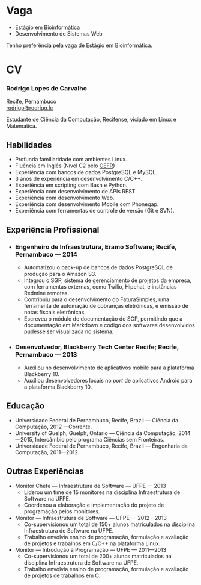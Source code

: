Vaga
====

* Estágio em Bioinformática
* Desenvolvimento de Sistemas Web

Tenho preferência pela vaga de Estágio em Bioinformática.

CV
==

### Rodrigo Lopes de Carvalho
Recife, Pernambuco  
[rodrigo@rodrigo.lc](mailto:rodrigo@rodrigo.lc)

Estudante de Ciência da Computação, Recifense, viciado em Linux e Matemática.

Habilidades
-----------

* Profunda familiaridade com ambientes Linux.
* Fluência em Inglês (Nível C2 pelo [CEFR](https://en.wikipedia.org/wiki/Common_European_Framework_of_Reference_for_Languages#Common_reference_levels))
* Experiência com bancos de dados PostgreSQL e MySQL.
* 3 anos de experiência em desenvolvimento C/C++.
* Experiência em scripting com Bash e Python.
* Experiência com desenvolvimento de APIs REST.
* Experiência com desenvolvimento Web.
* Experiência com desenvolvimento Mobile com Phonegap.
* Experiência com ferramentas de controle de versão (Git e SVN).

Experiência Profissional
------------------------

* ### Engenheiro de Infraestrutura, Eramo Software; Recife, Pernambuco — 2014
	* Automatizou o back-up de bancos de dados PostgreSQL de produção para o Amazon S3.
	* Integrou o SGP, sistema de gerenciamento de projetos da empresa, com ferramentas externas, como Twilio, Hipchat, e instâncias Redmine remotas.
	* Contribuiu para o desenvolvimento do FaturaSimples, uma ferramenta de automação de cobranças eletrônicas, e emissão de notas fiscais eletrônicas.
	* Escreveu o módulo de documentação do SGP, permitindo que a documentação em Markdown e código dos softwares desenvolvidos pudesse ser visualizada no sistema.

* ### Desenvolvedor, Blackberry Tech Center Recife; Recife, Pernambuco — 2013
	* Auxiliou no desenvolvimento de aplicativos mobile para a plataforma Blackberry 10.
	* Auxiliou desenvolvedores locais no *port* de aplicativos Android para a plataforma Blackberry 10.

Educação
--------

* Universidade Federal de Pernambuco, Recife, Brazil — Ciência da Computação, 2012 —Corrente.
* University of Guelph, Guelph, Ontario — Ciência da Computação, 2014—2015,
Intercâmbio pelo programa Ciências sem Fronteiras.
* Universidade Federal de Pernambuco, Recife, Brazil — Engenharia da Computação, 2011—2012.

Outras Experiências
-------------------

* Monitor Chefe — Infraestrutura de Software — UFPE — 2013
	* Liderou um time de 15 monitores na disciplina Infraestrutura de Software na UFPE.
	* Coordenou a elaboração e implementação do projeto de programação pelos monitores.
* Monitor — Infraestrutura de Software — UFPE — 2012—2013
	* Co-supervisionou um total de 150+ alunos matriculados na disciplina Infraestrutura de Software na UFPE.
	* Trabalho envolvia ensino de programação, formulação e avaliação de projetos e trabalhos em C/C++ na plataforma Linux.
* Monitor — Introdução à Programação — UFPE — 2011—2013
	* Co-supervisionou um total de 200+ alunos matriculados na disciplina Infraestrutura de Software na UFPE.
	* Trabalho envolvia ensino de programação, formulação e avaliação de projetos de trabalhos em C.

